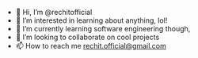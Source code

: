 - 👋 Hi, I’m @rechitofficial
- 👀 I’m interested in learning about anything, lol!
- 🌱 I’m currently learning software engineering though,
- 💞️ I’m looking to collaborate on cool projects
- 📫 How to reach me rechit.official@gmail.com

<!---
rechitofficial/rechitofficial is a ✨ special ✨ repository because its `README.md` (this file) appears on your GitHub profile.
You can click the Preview link to take a look at your changes.
--->
